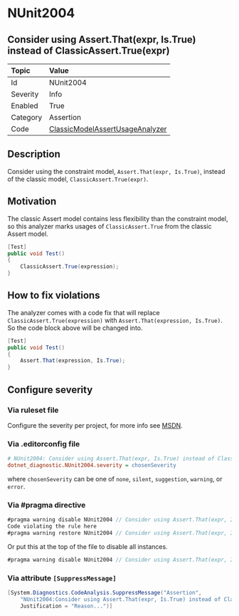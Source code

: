 # NUnit2004

## Consider using Assert.That(expr, Is.True) instead of ClassicAssert.True(expr)

| Topic    | Value
| :--      | :--
| Id       | NUnit2004
| Severity | Info
| Enabled  | True
| Category | Assertion
| Code     | [ClassicModelAssertUsageAnalyzer](https://github.com/nunit/nunit.analyzers/blob/master/src/nunit.analyzers/ClassicModelAssertUsage/ClassicModelAssertUsageAnalyzer.cs)

## Description

Consider using the constraint model, `Assert.That(expr, Is.True)`, instead of the classic model,
`ClassicAssert.True(expr)`.

## Motivation

The classic Assert model contains less flexibility than the constraint model,
so this analyzer marks usages of `ClassicAssert.True` from the classic Assert model.

```csharp
[Test]
public void Test()
{
    ClassicAssert.True(expression);
}
```

## How to fix violations

The analyzer comes with a code fix that will replace `ClassicAssert.True(expression)` with
`Assert.That(expression, Is.True)`. So the code block above will be changed into.

```csharp
[Test]
public void Test()
{
    Assert.That(expression, Is.True);
}
```

<!-- start generated config severity -->
## Configure severity

### Via ruleset file

Configure the severity per project, for more info see
[MSDN](https://learn.microsoft.com/en-us/visualstudio/code-quality/using-rule-sets-to-group-code-analysis-rules?view=vs-2022).

### Via .editorconfig file

```ini
# NUnit2004: Consider using Assert.That(expr, Is.True) instead of ClassicAssert.True(expr)
dotnet_diagnostic.NUnit2004.severity = chosenSeverity
```

where `chosenSeverity` can be one of `none`, `silent`, `suggestion`, `warning`, or `error`.

### Via #pragma directive

```csharp
#pragma warning disable NUnit2004 // Consider using Assert.That(expr, Is.True) instead of ClassicAssert.True(expr)
Code violating the rule here
#pragma warning restore NUnit2004 // Consider using Assert.That(expr, Is.True) instead of ClassicAssert.True(expr)
```

Or put this at the top of the file to disable all instances.

```csharp
#pragma warning disable NUnit2004 // Consider using Assert.That(expr, Is.True) instead of ClassicAssert.True(expr)
```

### Via attribute `[SuppressMessage]`

```csharp
[System.Diagnostics.CodeAnalysis.SuppressMessage("Assertion",
    "NUnit2004:Consider using Assert.That(expr, Is.True) instead of ClassicAssert.True(expr)",
    Justification = "Reason...")]
```
<!-- end generated config severity -->
